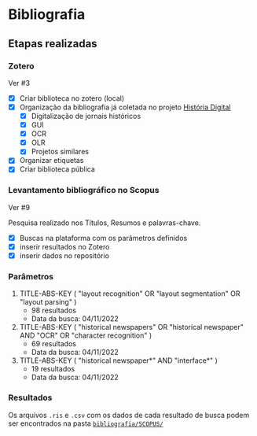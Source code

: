 # Bibliografia

## Etapas realizadas

### Zotero 

Ver #3
- [x] Criar biblioteca no zotero (local)
- [x] Organização da bibliografia já coletada no projeto [História Digital](https://www.zotero.org/groups/2216280/histria_digital/library)
   - [x] Digitalização de jornais históricos
   - [x] GUI
   - [x] OCR
   - [x] OLR
   - [x] Projetos similares
- [x] Organizar etiquetas
- [x] Criar biblioteca pública

### Levantamento bibliográfico no Scopus

Ver #9

Pesquisa realizado nos Títulos, Resumos e palavras-chave.

- [x] Buscas na plataforma com os parâmetros definidos
- [x] inserir resultados no Zotero
- [x] inserir dados no repositório

### Parâmetros

1. TITLE-ABS-KEY ( "layout recognition"  OR  "layout segmentation"  OR  "layout parsing" ) 
   - 98 resultados 
   - Data da busca: 04/11/2022
2. TITLE-ABS-KEY ( "historical newspapers"  OR  "historical newspaper"  AND  "OCR"  OR  "character recognition" )
   - 69 resultados
   - Data da busca: 04/11/2022
3. TITLE-ABS-KEY ( "historical newspaper*"  AND  "interface*" ) 
   - 19 resultados
   - Data da busca: 04/11/2022

### Resultados

Os arquivos `.ris` e `.csv` com os dados de cada resultado de busca podem ser encontrados na pasta [`bibliografia/SCOPUS/`](SCOPUS/)
